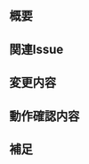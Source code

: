 ## 概要

<!-- このプルリクエストの概要や目的を簡潔に記載してください -->

## 関連Issue

<!-- 関連するIssue番号があれば記載してください（例: #123） -->

## 変更内容

<!-- 主な変更点や追加・修正した内容を箇条書きで記載してください -->

## 動作確認内容

<!-- 動作確認した内容や手順を記載してください -->

## 補足

<!-- レビュワーへの補足事項や注意点があれば記載してください -->
